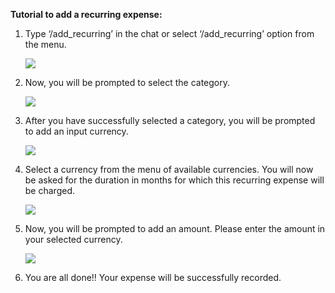 ﻿**Tutorial to add a recurring expense:**

1. Type ‘/add\_recurring’ in the chat or select ‘/add\_recurring’ option from the menu.

   ![](./images/Aspose.Words.2f7312a3-bb59-4e7d-8499-28187a0f9fb3.001.png)


2. Now, you will be prompted to select the category.

   ![](./images/Aspose.Words.2f7312a3-bb59-4e7d-8499-28187a0f9fb3.002.png)


3. After you have successfully selected a category, you will be prompted to add an input currency. 

   ![](./images/Aspose.Words.2f7312a3-bb59-4e7d-8499-28187a0f9fb3.003.png)


4. Select a currency from the menu of available currencies. You will now be asked for the duration in months for which this recurring expense will be charged.

   ![](./images/Aspose.Words.2f7312a3-bb59-4e7d-8499-28187a0f9fb3.004.png)


5. Now, you will be prompted to add an amount. Please enter the amount in your selected currency.

   ![](./image/Aspose.Words.2f7312a3-bb59-4e7d-8499-28187a0f9fb3.005.png)

6. You are all done!! Your expense will be successfully recorded.

